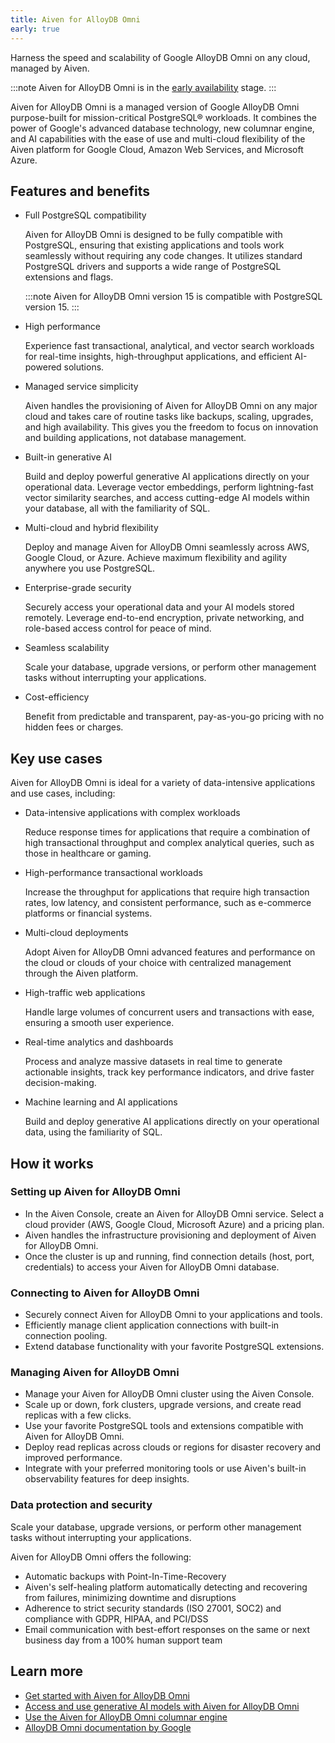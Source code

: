 ```yaml
---
title: Aiven for AlloyDB Omni
early: true
---
```


Harness the speed and scalability of Google AlloyDB Omni on any cloud, managed by Aiven.

:::note
Aiven for AlloyDB Omni is in the
[early availability](/docs/platform/concepts/beta_services#early-availability-) stage.
:::

Aiven for AlloyDB Omni is a managed version of Google AlloyDB Omni purpose-built for
mission-critical PostgreSQL® workloads. It combines the power of Google's advanced database
technology, new columnar engine, and AI capabilities with the ease of use and multi-cloud
flexibility of the Aiven platform for Google Cloud, Amazon Web Services, and Microsoft Azure.

## Features and benefits

- Full PostgreSQL compatibility

  Aiven for AlloyDB Omni is designed to be fully compatible with PostgreSQL, ensuring that existing
  applications and tools work seamlessly without requiring any code changes. It utilizes
  standard PostgreSQL drivers and supports a wide range of PostgreSQL extensions and flags.

  :::note
  Aiven for AlloyDB Omni version 15 is compatible with PostgreSQL version 15.
  :::

- High performance

  Experience fast transactional, analytical, and vector search workloads for real-time
  insights, high-throughput applications, and efficient AI-powered solutions.

- Managed service simplicity

  Aiven handles the provisioning of Aiven for AlloyDB Omni on any major cloud and takes care
  of routine tasks like backups, scaling, upgrades, and high availability. This gives you the
  freedom to focus on innovation and building applications, not database management.

- Built-in generative AI

  Build and deploy powerful generative AI applications directly on your operational data.
  Leverage vector embeddings, perform lightning-fast vector similarity searches, and access
  cutting-edge AI models within your database, all with the familiarity of SQL.

- Multi-cloud and hybrid flexibility

  Deploy and manage Aiven for AlloyDB Omni seamlessly across AWS, Google Cloud, or Azure.
  Achieve maximum flexibility and agility anywhere you use PostgreSQL.

- Enterprise-grade security

  Securely access your operational data and your AI models stored remotely. Leverage
  end-to-end encryption, private networking, and role-based access control for peace of
  mind.

- Seamless scalability

  Scale your database, upgrade versions, or perform other management tasks without
  interrupting your applications.

- Cost-efficiency

  Benefit from predictable and transparent, pay-as-you-go pricing with no hidden fees or
  charges.

## Key use cases

Aiven for AlloyDB Omni is ideal for a variety of data-intensive applications and use cases,
including:

- Data-intensive applications with complex workloads

  Reduce response times for
  applications that require a combination of high transactional throughput and complex
  analytical queries, such as those in healthcare or gaming.

- High-performance transactional workloads

  Increase the throughput for applications that
  require high transaction rates, low latency, and consistent performance, such as
  e-commerce platforms or financial systems.

- Multi-cloud deployments

  Adopt Aiven for AlloyDB Omni advanced features and performance
  on the cloud or clouds of your choice with centralized management through the Aiven
  platform.

- High-traffic web applications

  Handle large volumes of concurrent users and transactions
  with ease, ensuring a smooth user experience.

- Real-time analytics and dashboards

  Process and analyze massive datasets in real time to
  generate actionable insights, track key performance indicators, and drive faster
  decision-making.

- Machine learning and AI applications

  Build and deploy generative AI applications
  directly on your operational data, using the familiarity of SQL.

## How it works

### Setting up Aiven for AlloyDB Omni

- In the Aiven Console, create an Aiven for AlloyDB Omni service. Select a cloud
  provider (AWS, Google Cloud, Microsoft Azure) and a pricing plan.
- Aiven handles the infrastructure provisioning and deployment of Aiven for AlloyDB Omni.
- Once the cluster is up and running, find connection details (host, port, credentials)
  to access your Aiven for AlloyDB Omni database.

### Connecting to Aiven for AlloyDB Omni

- Securely connect Aiven for AlloyDB Omni to your applications and tools.
- Efficiently manage client application connections with built-in connection pooling.
- Extend database functionality with your favorite PostgreSQL extensions.

### Managing Aiven for AlloyDB Omni

- Manage your Aiven for AlloyDB Omni cluster using the Aiven Console.
- Scale up or down, fork clusters, upgrade versions, and create read replicas with a few clicks.
- Use your favorite PostgreSQL tools and extensions compatible with Aiven for AlloyDB Omni.
- Deploy read replicas across clouds or regions for disaster recovery and improved performance.
- Integrate with your preferred monitoring tools or use Aiven's built-in observability
  features for deep insights.

### Data protection and security

Scale your database, upgrade versions, or perform other management tasks without
interrupting your applications.

Aiven for AlloyDB Omni offers the following:

- Automatic backups with Point-In-Time-Recovery
- Aiven's self-healing platform automatically detecting and recovering from failures,
  minimizing downtime and disruptions
- Adherence to strict security standards (ISO 27001, SOC2) and compliance with
  GDPR, HIPAA, and PCI/DSS
- Email communication with best-effort responses on the same or next business day from a
  100% human support team

## Learn more

- [Get started with Aiven for AlloyDB Omni](/docs/products/alloydbomni/get-started)
- [Access and use generative AI models with Aiven for AlloyDB Omni](/docs/products/alloydbomni/access-ai-models)
- [Use the Aiven for AlloyDB Omni columnar engine](/docs/products/alloydbomni/use-columnar-engine)
- [AlloyDB Omni documentation by Google](https://cloud.google.com/alloydb/docs/omni)

